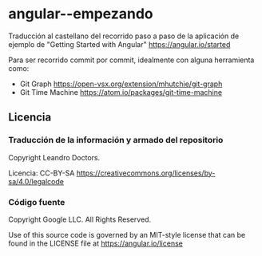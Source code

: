 # angular--empezando

Traducción al castellano del recorrido paso a paso de la aplicación de ejemplo de "Getting Started with Angular" https://angular.io/started

Para ser recorrido commit por commit, idealmente con alguna herramienta como:
- Git Graph https://open-vsx.org/extension/mhutchie/git-graph
- Git Time Machine https://atom.io/packages/git-time-machine

## Licencia

### Traducción de la información y armado del repositorio

Copyright Leandro Doctors.

Licencia: CC-BY-SA https://creativecommons.org/licenses/by-sa/4.0/legalcode

### Código fuente

Copyright Google LLC. All Rights Reserved.

Use of this source code is governed by an MIT-style license that
can be found in the LICENSE file at https://angular.io/license
